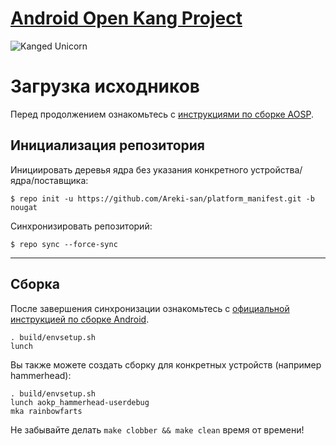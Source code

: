 [Android Open Kang Project](http://aokp.co)
====================================

![Kanged Unicorn](http://aokp.co/images/cms-images/106.png)

Загрузка исходников
===================

Перед продолжением ознакомьтесь с [инструкциями по сборке AOSP](http://source.android.com/source/index.html).

Инициализация репозитория
-----------------------

Инициировать деревья ядра без указания конкретного устройства/ядра/поставщика:

    $ repo init -u https://github.com/Areki-san/platform_manifest.git -b nougat

Синхронизировать репозиторий:

    $ repo sync --force-sync

***

Сборка
--------

После завершения синхронизации ознакомьтесь с [официальной инструкцией по сборке Android](http://s.android.com/source/building.html).

    . build/envsetup.sh
    lunch

Вы также можете создать сборку для конкретных устройств (например hammerhead):

    . build/envsetup.sh
    lunch aokp_hammerhead-userdebug
    mka rainbowfarts

Не забывайте делать `make clobber && make clean` время от времени!
